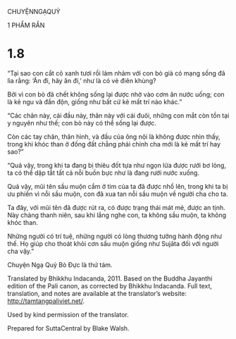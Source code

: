 CHUYỆNNGẠQUỶ

1 PHẨM RẮN

# 1.8

“Tại sao con cắt cỏ xanh tươi rồi lảm nhảm với con bò già có mạng sống đã lìa rằng: ‘Ăn đi, hãy ăn đi,’ như là có vẻ điên khùng?

Bởi vì con bò đã chết không sống lại được nhờ vào cơm ăn nước uống; con là kẻ ngu và đần độn, giống như bất cứ kẻ mất trí nào khác.”

“Các chân này, cái đầu này, thân này với cái đuôi, những con mắt còn tồn tại y nguyên như thế; con bò này có thể sống lại được.

Còn các tay chân, thân hình, và đầu của ông nội là không được nhìn thấy, trong khi khóc than ở đống đất chẳng phải chính cha mới là kẻ mất trí hay sao?”

“Quả vậy, trong khi ta đang bị thiêu đốt tựa như ngọn lửa được rưới bơ lỏng, ta có thể dập tắt tất cả nỗi buồn bực như là đang rưới nước xuống.

Quả vậy, mũi tên sầu muộn cắm ở tim của ta đã được nhổ lên, trong khi ta bị ưu phiền vì nỗi sầu muộn, con đã xua tan nỗi sầu muộn về người cha cho ta.

Ta đây, với mũi tên đã được rút ra, có được trạng thái mát mẻ, được an tịnh. Này chàng thanh niên, sau khi lắng nghe con, ta không sầu muộn, ta không khóc than.

Những người có trí tuệ, những người có lòng thương tưởng hành động như thế. Họ giúp cho thoát khỏi cơn sầu muộn giống như Sujāta đối với người cha vậy.”

Chuyện Ngạ Quỷ Bò Đực là thứ tám.

Translated by Bhikkhu Indacanda, 2011. Based on the Buddha Jayanthi edition of the Pali canon, as corrected by Bhikkhu Indacanda. Full text, translation, and notes are available at the translator’s website: http://tamtangpaliviet.net/.

Used by kind permission of the translator.

Prepared for SuttaCentral by Blake Walsh.